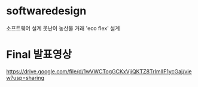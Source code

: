 # softwaredesign
소프트웨어 설계
못난이 농산물 거래  'eco flex' 설계

# Final 발표영상
https://drive.google.com/file/d/1wVWCTogGCKxVjiQKTZ8TrImlIF1ycGaj/view?usp=sharing
